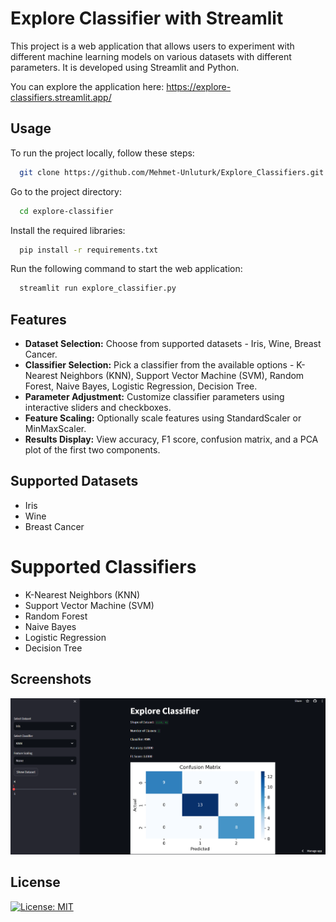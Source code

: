 # Explore Classifier with Streamlit

This project is a web application that allows users to experiment with different machine learning models on various datasets with different parameters. It is developed using Streamlit and Python.

You can explore the application here: https://explore-classifiers.streamlit.app/


## Usage

To run the project locally, follow these steps:


```bash
  git clone https://github.com/Mehmet-Unluturk/Explore_Classifiers.git
```

Go to the project directory:

```bash
  cd explore-classifier
```

Install the required libraries:

```bash
  pip install -r requirements.txt
```

Run the following command to start the web application:

```bash
  streamlit run explore_classifier.py
```

  
## Features

- **Dataset Selection:** Choose from supported datasets - Iris, Wine, Breast Cancer.
- **Classifier Selection:** Pick a classifier from the available options - K-Nearest Neighbors (KNN), Support Vector Machine (SVM), Random Forest, Naive Bayes, Logistic Regression, Decision Tree.
- **Parameter Adjustment:** Customize classifier parameters using interactive sliders and checkboxes.
- **Feature Scaling:** Optionally scale features using StandardScaler or MinMaxScaler.
- **Results Display:** View accuracy, F1 score, confusion matrix, and a PCA plot of the first two components.

## Supported Datasets
- Iris
- Wine
- Breast Cancer

# Supported Classifiers
- K-Nearest Neighbors (KNN)
- Support Vector Machine (SVM)
- Random Forest
- Naive Bayes
- Logistic Regression
- Decision Tree
  
## Screenshots

![Explore Classifier Screenshot!](app.png)

  
## License

[![License: MIT](https://img.shields.io/badge/License-MIT-yellow.svg)](https://opensource.org/licenses/MIT)

  